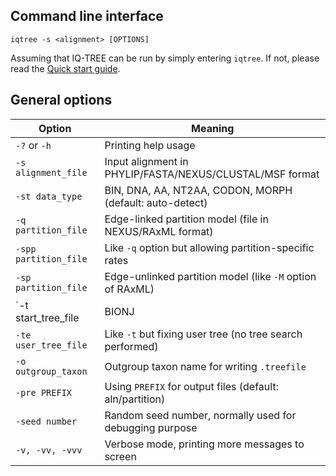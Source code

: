
Command line interface
----------------------

    iqtree -s <alignment> [OPTIONS]

Assuming that IQ-TREE can be run by simply entering `iqtree`. If not, please read the [Quick start guide](Quickstart).


General options
---------------

| Option | Meaning |
|-----------------------|-----------------------------|
|  `-?` or `-h`             | Printing help usage |
|  `-s alignment_file`       | Input alignment in PHYLIP/FASTA/NEXUS/CLUSTAL/MSF format |
|  `-st data_type`      | BIN, DNA, AA, NT2AA, CODON, MORPH (default: auto-detect) |
|  `-q partition_file`  | Edge-linked partition model (file in NEXUS/RAxML format) |
| `-spp partition_file` | Like `-q` option but allowing partition-specific rates |
|  `-sp partition_file` | Edge-unlinked partition model (like `-M` option of RAxML) |
|  `-t start_tree_file | BIONJ | RANDOM` | Starting tree (default: 100 parsimony trees and BIONJ) |
|  `-te user_tree_file` | Like `-t` but fixing user tree (no tree search performed) |
|  `-o outgroup_taxon`  | Outgroup taxon name for writing `.treefile` |
|  `-pre PREFIX`        | Using `PREFIX` for output files (default: aln/partition) |
|  `-seed number`       | Random seed number, normally used for debugging purpose |
|  `-v, -vv, -vvv`        | Verbose mode, printing more messages to screen |
